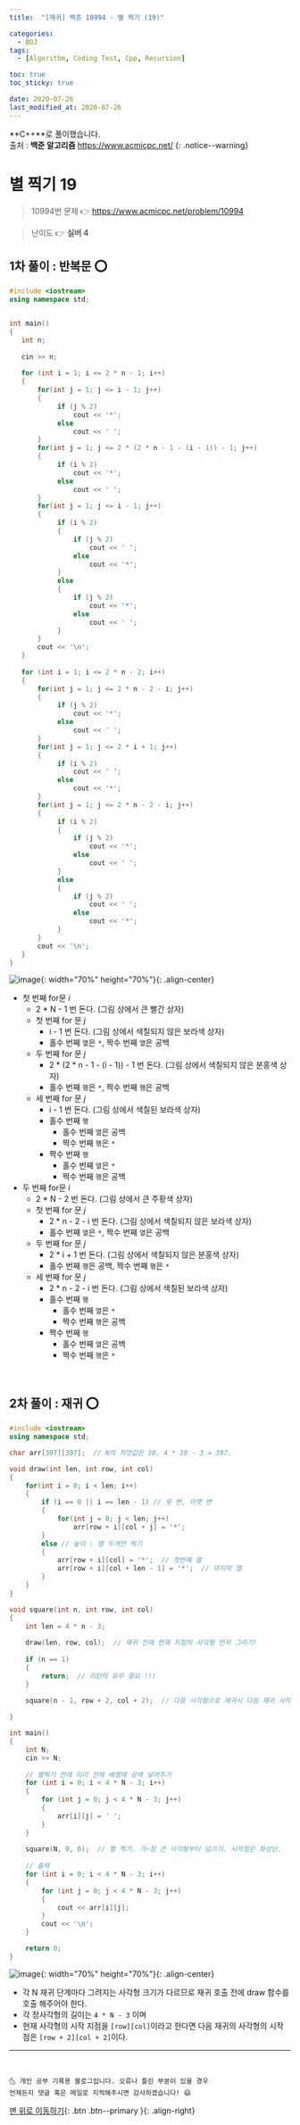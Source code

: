 ```yaml
---
title:  "[재귀] 백준 10994 - 별 찍기 (19)" 

categories:
  - BOJ
tags:
  - [Algorithm, Coding Test, Cpp, Recursion]

toc: true
toc_sticky: true

date: 2020-07-26
last_modified_at: 2020-07-26
---
```


**C++**로 풀이했습니다.  
출처 : **백준 알고리즘** <https://www.acmicpc.net/>
{: .notice--warning}

# 별 찍기 19

> 10994번 문제 👉 <https://www.acmicpc.net/problem/10994>

> 난이도 👉 **실버 4**

## 1차 풀이 : 반복문 ⭕

```cpp
#include <iostream>
using namespace std;


int main()
{
   int n;
   
   cin >> n;
   
   for (int i = 1; i <= 2 * n - 1; i++)
   {
       for(int j = 1; j <= i - 1; j++)
       {
            if (j % 2)
                cout << '*';
            else
                cout << ' ';
       }
       for(int j = 1; j <= 2 * (2 * n - 1 - (i - 1)) - 1; j++)
       {
            if (i % 2)
                cout << '*';
            else
                cout << ' ';
       }
       for(int j = 1; j <= i - 1; j++)
       {
            if (i % 2)
            {
                if (j % 2)
                    cout << ' ';
                else
                    cout << '*';
            }
            else
            {
                if (j % 2)
                    cout << '*';
                else
                    cout << ' ';
            }
       }
       cout << '\n';
   }
   
   for (int i = 1; i <= 2 * n - 2; i++)
   {
       for(int j = 1; j <= 2 * n - 2 - i; j++)
       {
            if (j % 2)
                cout << '*';
            else
                cout << ' ';
       }
       for(int j = 1; j <= 2 * i + 1; j++)
       {
            if (i % 2)
                cout << ' ';
            else
                cout << '*';
       }
       for(int j = 1; j <= 2 * n - 2 - i; j++)
       {
            if (i % 2)
            {
                if (j % 2)
                    cout << '*';
                else
                    cout << ' ';
            }
            else
            {
                if (j % 2)
                    cout << ' ';
                else
                    cout << '*';
            }
       }
       cout << '\n';
   }
}

```

![image](https://user-images.githubusercontent.com/42318591/88471693-08790d00-cf47-11ea-8669-6a045d822a5c.png){: width="70%" height="70%"}{: .align-center}

- 첫 번째 for문 *i*
  - 2 * N - 1 번 돈다. (그림 상에서 큰 빨간 상자)
  - 첫 번째 for 문 *j*
    - i - 1 번 돈다. (그림 상에서 색칠되지 않은 보라색 상자)
    - 홀수 번째 `열`은 `*`, 짝수 번째 `열`은 공백
  - 두 번째 for 문 *j*
    - 2 * (2 * n - 1 - (i - 1)) - 1 번 돈다. (그림 상에서 색칠되지 않은 분홍색 상자)
    - 홀수 번째 `행`은 `*`, 짝수 번째 `행`은 공백
  - 세 번째 for 문 *j*
    - i - 1 번 돈다. (그림 상에서 색칠된 보라색 상자)
    - 홀수 번째 `행`
      - 홀수 번째 `열`은 공백
      - 짝수 번째 `행`은 `*`
    - 짝수 번째 `행`
      - 홀수 번째 `열`은 `*`
      - 짝수 번째 `행`은 공백
- 두 번째 for문 *i*
  - 2 * N - 2 번 돈다. (그림 상에서 큰 주황색 상자)
  - 첫 번째 for 문 *j*
    - 2 * n - 2 - i 번 돈다. (그림 상에서 색칠되지 않은 보라색 상자)
    - 홀수 번째 `열`은 `*`, 짝수 번째 `열`은 공백
  - 두 번째 for 문 *j*
    - 2 * i + 1 번 돈다. (그림 상에서 색칠되지 않은 분홍색 상자)
    - 홀수 번째 `행`은 공백, 짝수 번째 `행`은 `*`
  - 세 번째 for 문 *j*
    - 2 * n - 2 - i 번 돈다. (그림 상에서 색칠된 보라색 상자)
    - 홀수 번째 `행`
      - 홀수 번째 `열`은 `*`
      - 짝수 번째 `행`은 공백
    - 짝수 번째 `행`
      - 홀수 번째 `열`은 공백
      - 짝수 번째 `행`은 `*`

<br>

## 2차 풀이 : 재귀 ⭕

```cpp
#include <iostream>
using namespace std;

char arr[397][397];  // N의 최댓값은 10. 4 * 10 - 3 = 397.

void draw(int len, int row, int col)
{
    for(int i = 0; i < len; i++)
    {
        if (i == 0 || i == len - 1) // 윗 변, 아랫 변
        {
            for(int j = 0; j < len; j++)
                arr[row + i][col + j] = '*';
        }
        else // 높이 : 별 두개만 찍기
        {
            arr[row + i][col] = '*';  // 첫번째 열
            arr[row + i][col + len - 1] = '*';  // 마지막 열
        }
    }
}

void square(int n, int row, int col)
{
    int len = 4 * n - 3;
    
    draw(len, row, col);  // 재귀 전에 현재 지점의 사각형 먼저 그리기! 
    
    if (n == 1)
    {
        return;  // 리턴의 유무 중요 !!!
    }
        
    square(n - 1, row + 2, col + 2);  // 다음 사각형으로 재귀시 다음 재귀 시작 지점 인수로 넘겨주기

}

int main()
{
    int N;
    cin >> N;
    
    // 별찍기 전에 미리 전체 배열에 공백 넣어주기 
    for (int i = 0; i < 4 * N - 3; i++)
    {
        for (int j = 0; j < 4 * N - 3; j++)
        {
            arr[i][j] = ' ';
        }
    }
    
    square(N, 0, 0);  // 별 찍기. 가~장 큰 사각형부터 넘기기. 시작점은 좌상단.
    
    // 출력 
    for (int i = 0; i < 4 * N - 3; i++)
    {
        for (int j = 0; j < 4 * N - 3; j++)
        {
            cout << arr[i][j];
        }
        cout << '\n';
    }

    return 0;
}
```

![image](https://user-images.githubusercontent.com/42318591/88472398-4711c600-cf4d-11ea-843d-a1966be67666.png){: width="70%" height="70%"}{: .align-center}

- 각 N 재귀 단계마다 그려지는 사각형 크기가 다르므로 재귀 호출 전에 draw 함수를 호출 해주어야 한다. 
- 각 정사각형의 길이는 `4 * N - 3` 이며
- 현재 사각형의 시작 지점을 `[row][col]`이라고 한다면 다음 재귀의 사각형의 시작점은 `[row + 2][col + 2]`이다.
 

***
<br>

    🌜 개인 공부 기록용 블로그입니다. 오류나 틀린 부분이 있을 경우 
    언제든지 댓글 혹은 메일로 지적해주시면 감사하겠습니다! 😄

[맨 위로 이동하기](#){: .btn .btn--primary }{: .align-right}